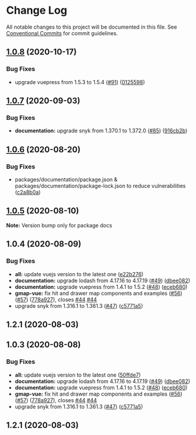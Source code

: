 # Change Log

All notable changes to this project will be documented in this file.
See [Conventional Commits](https://conventionalcommits.org) for commit guidelines.

## [1.0.8](https://github.com/diegoazh/gmap-vue/compare/docs@1.0.7...docs@1.0.8) (2020-10-17)


### Bug Fixes

* upgrade vuepress from 1.5.3 to 1.5.4 ([#91](https://github.com/diegoazh/gmap-vue/issues/91)) ([0125598](https://github.com/diegoazh/gmap-vue/commit/0125598bc8009a210d43dc9cc6708ce5729de26e))





## [1.0.7](https://github.com/diegoazh/gmap-vue/compare/docs@1.0.6...docs@1.0.7) (2020-09-03)


### Bug Fixes

* **documentation:** upgrade snyk from 1.370.1 to 1.372.0 ([#85](https://github.com/diegoazh/gmap-vue/issues/85)) ([916cb2b](https://github.com/diegoazh/gmap-vue/commit/916cb2bb7f08d1487d665fd255ac74954cfe3f77))





## [1.0.6](https://github.com/diegoazh/gmap-vue/compare/docs@1.0.5...docs@1.0.6) (2020-08-20)


### Bug Fixes

* packages/documentation/package.json & packages/documentation/package-lock.json to reduce vulnerabilities ([c2a8b0a](https://github.com/diegoazh/gmap-vue/commit/c2a8b0ac291fa84a76f58c817ae4978d27a3b183))





## [1.0.5](https://github.com/diegoazh/gmap-vue/compare/docs@1.0.4...docs@1.0.5) (2020-08-10)

**Note:** Version bump only for package docs





## 1.0.4 (2020-08-09)


### Bug Fixes

* **all:** update vuejs version to the latest one ([e22b276](https://github.com/diegoazh/gmap-vue/commit/e22b2764a2a1ee4052288f520e74c2ae84516e7b))
* **documentation:** upgrade lodash from 4.17.16 to 4.17.19 ([#49](https://github.com/diegoazh/gmap-vue/issues/49)) ([dbee082](https://github.com/diegoazh/gmap-vue/commit/dbee082a6585f1fc0c48eaa41aa75d9cdfe04ee2))
* **documentation:** upgrade vuepress from 1.4.1 to 1.5.2 ([#48](https://github.com/diegoazh/gmap-vue/issues/48)) ([eceb680](https://github.com/diegoazh/gmap-vue/commit/eceb68091216f4c54b85763777c0836c280c07cf))
* **gmap-vue:** fix hit and drawer map components and examples ([#56](https://github.com/diegoazh/gmap-vue/issues/56)) ([#57](https://github.com/diegoazh/gmap-vue/issues/57)) ([778a927](https://github.com/diegoazh/gmap-vue/commit/778a927318ca27373d64abd33f1675ed7fa0cee8)), closes [#44](https://github.com/diegoazh/gmap-vue/issues/44) [#44](https://github.com/diegoazh/gmap-vue/issues/44)
* upgrade snyk from 1.316.1 to 1.361.3 ([#47](https://github.com/diegoazh/gmap-vue/issues/47)) ([c5771a5](https://github.com/diegoazh/gmap-vue/commit/c5771a529d2a31111d371d8a2888aef508403c09))



## 1.2.1 (2020-08-03)





## 1.0.3 (2020-08-08)


### Bug Fixes

* **all:** update vuejs version to the latest one ([50ffde7](https://github.com/diegoazh/gmap-vue/commit/50ffde7f8794cfe4c04462edb817f832f801c173))
* **documentation:** upgrade lodash from 4.17.16 to 4.17.19 ([#49](https://github.com/diegoazh/gmap-vue/issues/49)) ([dbee082](https://github.com/diegoazh/gmap-vue/commit/dbee082a6585f1fc0c48eaa41aa75d9cdfe04ee2))
* **documentation:** upgrade vuepress from 1.4.1 to 1.5.2 ([#48](https://github.com/diegoazh/gmap-vue/issues/48)) ([eceb680](https://github.com/diegoazh/gmap-vue/commit/eceb68091216f4c54b85763777c0836c280c07cf))
* **gmap-vue:** fix hit and drawer map components and examples ([#56](https://github.com/diegoazh/gmap-vue/issues/56)) ([#57](https://github.com/diegoazh/gmap-vue/issues/57)) ([778a927](https://github.com/diegoazh/gmap-vue/commit/778a927318ca27373d64abd33f1675ed7fa0cee8)), closes [#44](https://github.com/diegoazh/gmap-vue/issues/44) [#44](https://github.com/diegoazh/gmap-vue/issues/44)
* upgrade snyk from 1.316.1 to 1.361.3 ([#47](https://github.com/diegoazh/gmap-vue/issues/47)) ([c5771a5](https://github.com/diegoazh/gmap-vue/commit/c5771a529d2a31111d371d8a2888aef508403c09))



## 1.2.1 (2020-08-03)
